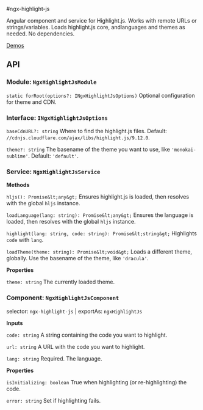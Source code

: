 
#ngx-highlight-js

Angular component and service for Highlight.js. Works with remote URLs or strings/variables. Loads highlight.js core, andlanguages and themes as needed. No dependencies.

[Demos](https://nowzoo.github.io/ngx-highlight-js/index.html)

## API

### Module: `NgxHighlightJsModule`
`static forRoot(options?: INgxHighlightJsOptions)`
Optional configuration for theme and CDN.

### Interface: `INgxHighlightJsOptions`

`baseCdnURL?: string`
Where to find the highlight.js files. Default: `//cdnjs.cloudflare.com/ajax/libs/highlight.js/9.12.0`.

`theme?: string`
The basename of the theme you want to use, like `'monokai-sublime'`. Default: `'default'`.

### Service: `NgxHighlightJsService`

**Methods**

`hljs(): Promise&lt;any&gt;`
Ensures highlight.js is loaded, then resolves with the global `hljs` instance.

`loadLanguage(lang: string): Promise&lt;any&gt;`
Ensures the language is loaded, then resolves with the global `hljs` instance.

`highlight(lang: string, code: string): Promise&lt;string&gt;`
Highlights `code` with `lang`.

`loadTheme(theme: string): Promise&lt;void&gt;`
Loads a different theme, globally. Use the basename of the theme, like `'dracula'`.

**Properties**

`theme: string`
The currently loaded theme.

### Component: `NgxHighlightJsComponent`
selector: `ngx-highlight-js` | exportAs: `ngxHighlightJs`

**Inputs**

`code: string`
A string containing the code you want to highlight.

`url: string`
A URL with the code you want to highlight.

`lang: string`
Required. The language.

**Properties**

`isInitializing: boolean`
True when highlighting (or re-highlighting) the code.

`error: string`
Set if highlighting fails.
